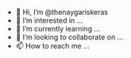 - 👋 Hi, I’m @thenaygariskeras
- 👀 I’m interested in ...
- 🌱 I’m currently learning ...
- 💞️ I’m looking to collaborate on ...
- 📫 How to reach me ...

<!---
thenaygariskeras/thenaygariskeras is a ✨ special ✨ repository because its `README.md` (this file) appears on your GitHub profile.
You can click the Preview link to take a look at your changes.
--->
